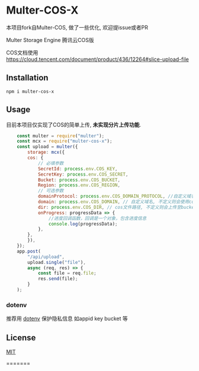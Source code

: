 # Multer-COS-X

本项目fork自Multer-COS, 做了一些优化, 欢迎提issue或者PR

 Multer Storage Engine 腾讯云COS版

COS文档使用
https://cloud.tencent.com/document/product/436/12264#slice-upload-file

## Installation

    npm i multer-cos-x

## Usage

目前本项目仅实现了COS的简单上传, **未实现分片上传功能**.

```js
    const multer = require("multer");
    const mcx = require("multer-cos-x");
    const upload = multer({
        storage: mcx({
        cos: {
            // 必填参数
            SecretId: process.env.COS_KEY,
            SecretKey: process.env.COS_SECRET,
            Bucket: process.env.COS_BUCKET,
            Region: process.env.COS_REGION,
            // 可选参数
            domainProtocol: process.env.COS_DOMAIN_PROTOCOL, //自定义域名协议, 不定义则会使用http
            domain: process.env.COS_DOMAIN, // 自定义域名, 不定义则会使用cos默认域名
            dir: process.env.COS_DIR, // cos文件路径, 不定义则会上传至bucket的根目录
            onProgress: progressData => {
                //进度回调函数，回调是一个对象，包含进度信息
                console.log(progressData);
            },
        },
        }),
    });
    app.post(
        "/api/upload", 
        upload.single("file"),
        async (req, res) => {
            const file = req.file;
            res.send(file);
        }
    );
```

### dotenv

推荐用 [dotenv](https://www.npmjs.com/package/dotenv) 保护隐私信息 如appid key bucket 等

## License

[MIT](LICENSE)

=======
